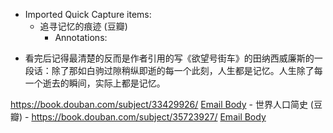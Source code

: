 - Imported Quick Capture items:
    - 追寻记忆的痕迹 (豆瓣)
        - Annotations:

* 看完后记得最清楚的反而是作者引用的写《欲望号街车》的田纳西威廉斯的一段话：除了那如白驹过隙稍纵即逝的每一个此刻，人生都是记忆。人生除了每一个逝去的瞬间，实际上都是记忆。



https://book.douban.com/subject/33429926/ [Email Body](https://files.todoist.com/A-4Ys3Cjn9jyKYShJ7Hl3Ok8T8ruRa7tN9BOf2XiePva0yJ1wVS8Jdbh3vCuzrKI/by/21878347/as/file.html)
    - 世界人口简史 (豆瓣)
        - https://book.douban.com/subject/35723927/ [Email Body](https://files.todoist.com/Hv1u_1O-EFqu1EITiDX-jvLpCvfwfgLfcVGoOxBGAwAbZCI8oKS_A2TKfqohJ6C-/by/21878347/as/file.html)
